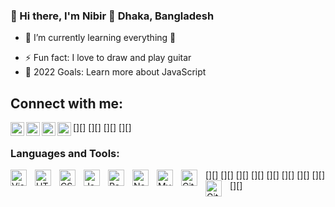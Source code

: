 ### 👋 Hi there, I'm Nibir 🌱 Dhaka, Bangladesh
<!-- ### I'm Aidid Nibir -->
<!-- - 🔭 I’m currently working on  -->
- 🌱 I’m currently learning everything 🤣
<!-- - 👯 I’m looking to collaborate on ... -->
<!-- - 🤔 I’m looking for help with -->
<!-- - 💬 Ask me about ... -->
<!-- - 😄 Pronouns: Aidid Nibir -->
- ⚡ Fun fact: I love to draw and play guitar
- 🥅 2022 Goals: Learn more about JavaScript
<!-- - 📫 How to reach me:  -->

## Connect with me:
[<img align="left" alt="" width="22px" src="https://cdn.jsdelivr.net/npm/simple-icons@v3/icons/linkedin.svg" />][]
[<img align="left" alt="" width="22px" src="https://cdn.jsdelivr.net/npm/simple-icons@3.13.0/icons/facebook.svg" />][]
[<img align="left" alt="" width="22px" src="https://cdn.jsdelivr.net/npm/simple-icons@3.13.0/icons/instagram.svg" />][]
[<img align="left" alt="" width="22px" src="https://cdn.jsdelivr.net/npm/simple-icons@3.13.0/icons/gmail.svg" />][]

### Languages and Tools:
[<img align="left" alt="Visual Studio Code" width="26px" src="https://cdn.jsdelivr.net/gh/devicons/devicon/icons/vscode/vscode-original.svg" style="padding-right:10px;"/>][]
[<img align="left" alt="HTML5" width="26px" src="https://cdn.jsdelivr.net/gh/devicons/devicon/icons/html5/html5-original.svg" style="padding-right:10px;" />][]
[<img align="left" alt="CSS3" width="26px" src="https://cdn.jsdelivr.net/gh/devicons/devicon/icons/css3/css3-original.svg" style="padding-right:10px;" />][]
[<img align="left" alt="JavaScript" width="26px" src="https://cdn.jsdelivr.net/gh/devicons/devicon/icons/javascript/javascript-original.svg" style="padding-right:10px;"/>][]
[<img align="left" alt="React" width="26px" src="https://cdn.jsdelivr.net/gh/devicons/devicon/icons/react/react-original.svg" style="padding-right:10px;" />][]
[<img align="left" alt="Node.js" width="26px" src="https://cdn.jsdelivr.net/gh/devicons/devicon/icons/nodejs/nodejs-original.svg" style="padding-right:10px;" />][]
[<img align="left" alt="MySQL" width="26px" src="https://cdn.jsdelivr.net/gh/devicons/devicon/icons/mysql/mysql-original.svg" style="padding-right:10px;" />][]
[<img align="left" alt="Git" width="26px" src="https://cdn.jsdelivr.net/gh/devicons/devicon/icons/git/git-original.svg" style="padding-right:10px;" />][]
[<img align="left" alt="GitHub" width="26px" src="https://user-images.githubusercontent.com/3369400/139447912-e0f43f33-6d9f-45f8-be46-2df5bbc91289.png" style="padding-right:10px;" />][]
